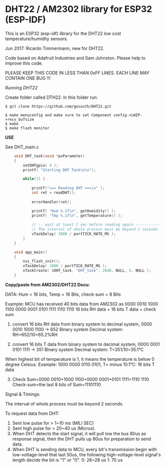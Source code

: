 # DHT22 / AM2302 library for ESP32 (ESP-IDF)

This is an ESP32 (esp-idf) library for the DHT22 low cost temperature/humidity sensors.

Jun 2017: Ricardo Timmermann, new for DHT22. 

Code based on Adafruit Industries and Sam Johnston. Please help to improve this code.

PLEASE KEEP THIS CODE IN LESS THAN 0xFF LINES. EACH LINE MAY CONTAIN ONE BUG !!!

*Running DHT22*

Create folder called DTH22. In this folder run:

```
$ git clone https://github.com/gosouth/DHT22.git

$ make menuconfig and make sure to set Component config->LWIP->recv_bufsize
$ make
$ make flash monitor
```

**USE**

See DHT_main.c

```C
	void DHT_task(void *pvParameter)
	{
		setDHTgpio( 4 );
		printf( "Starting DHT Task\n\n");

		while(1) {
	
			printf("=== Reading DHT ===\n" );
			int ret = readDHT();
		
			errorHandler(ret);

			printf( "Hum %.1f\n", getHumidity() );
			printf( "Tmp %.1f\n", getTemperature() );
		
			// -- wait at least 2 sec before reading again ------------
			// The interval of whole process must be beyond 2 seconds !! 
			vTaskDelay( 3000 / portTICK_RATE_MS );
		}
	}

	void app_main()
	{
		nvs_flash_init();
		vTaskDelay( 1000 / portTICK_RATE_MS );
		xTaskCreate( &DHT_task, "DHT_task", 2048, NULL, 5, NULL );
	}
```

**Copy/paste from AM2302/DHT22 Docu:**

DATA: Hum = 16 bits, Temp = 16 Bits, check-sum = 8 Bits

Example: MCU has received 40 bits data from AM2302 as
0000 0010 1000 1100 0000 0001 0101 1111 1110 1110
16 bits RH data + 16 bits T data + check sum

1) convert 16 bits RH data from binary system to decimal system, 0000 0010 1000 1100 → 652
Binary system Decimal system: RH=652/10=65.2%RH

2) convert 16 bits T data from binary system to decimal system, 0000 0001 0101 1111 → 351
Binary system Decimal system: T=351/10=35.1°C

When highest bit of temperature is 1, it means the temperature is below 0 degree Celsius. 
Example: 1000 0000 0110 0101, T= minus 10.1°C: 16 bits T data

3) Check Sum=0000 0010+1000 1100+0000 0001+0101 1111=1110 1110 Check-sum=the last 8 bits of Sum=11101110

Signal & Timings:

The interval of whole process must be beyond 2 seconds.

To request data from DHT:

1) Sent low pulse for > 1~10 ms (MILI SEC)
2) Sent high pulse for > 20~40 us (Micros).
3) When DHT detects the start signal, it will pull low the bus 80us as response signal, 
   then the DHT pulls up 80us for preparation to send data.
4) When DHT is sending data to MCU, every bit's transmission begin with low-voltage-level that last 50us, 
   the following high-voltage-level signal's length decide the bit is "1" or "0".
	0: 26~28 us
	1: 70 us


